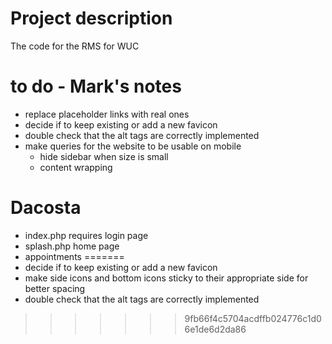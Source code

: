 # Project description
The code for the RMS for WUC

# to do - Mark's notes
- replace placeholder links with real ones
- decide if to keep existing or add a new favicon
- double check that the alt tags are correctly implemented
- make queries for the website to be usable on mobile
	- hide sidebar when size is small
	- content wrapping
# Dacosta
- index.php requires login page
- splash.php home page
- appointments
=======
- decide if to keep existing or add a new favicon
- make side icons and bottom icons sticky to their appropriate side for better spacing
- double check that the alt tags are correctly implemented
>>>>>>> 9fb66f4c5704acdffb024776c1d06e1de6d2da86
